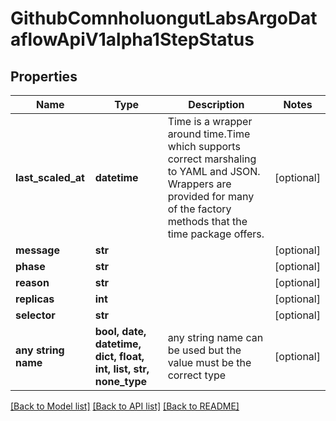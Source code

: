 # GithubComnholuongutLabsArgoDataflowApiV1alpha1StepStatus


## Properties
Name | Type | Description | Notes
------------ | ------------- | ------------- | -------------
**last_scaled_at** | **datetime** | Time is a wrapper around time.Time which supports correct marshaling to YAML and JSON.  Wrappers are provided for many of the factory methods that the time package offers. | [optional] 
**message** | **str** |  | [optional] 
**phase** | **str** |  | [optional] 
**reason** | **str** |  | [optional] 
**replicas** | **int** |  | [optional] 
**selector** | **str** |  | [optional] 
**any string name** | **bool, date, datetime, dict, float, int, list, str, none_type** | any string name can be used but the value must be the correct type | [optional]

[[Back to Model list]](../README.md#documentation-for-models) [[Back to API list]](../README.md#documentation-for-api-endpoints) [[Back to README]](../README.md)


